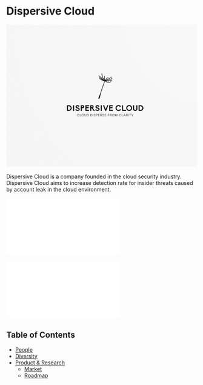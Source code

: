 # Dispersive Cloud

![Team Logo](./logo.png)

Dispersive Cloud is a company founded in the cloud security industry. Dispersive Cloud aims to increase detection rate for insider threats caused by account leak in the cloud environment.

![use cases](./use_cases.md)

![areas under development](./under_development_areas.md)

Table of Contents
---

- [People](./team/)
- [Diversity](./team/diversity.md)
- [Product & Research](./product_research/)
    - [Market](./product_research/market.md)
    - [Roadmap](./product_research/roadmap.md)
